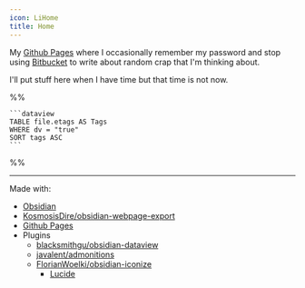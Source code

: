 ```yaml
---
icon: LiHome
title: Home
---
```

My [Github Pages](https://pages.github.com/) where I occasionally remember my password and stop using [Bitbucket](https://bitbucket.org/product/) to write about random crap that I'm thinking about.

I'll put stuff here when I have time but that time is not now.

%%
~~~
```dataview
TABLE file.etags AS Tags
WHERE dv = "true"
SORT tags ASC
```
~~~
%%

---

Made with:
- [Obsidian](https://obsidian.md)
- [KosmosisDire/obsidian-webpage-export](https://github.com/KosmosisDire/obsidian-webpage-export)
- [Github Pages](https://pages.github.com/)
- Plugins
    - [blacksmithgu/obsidian-dataview](https://github.com/blacksmithgu/obsidian-dataview)
	- [javalent/admonitions](https://github.com/javalent/admonitions)
	- [FlorianWoelki/obsidian-iconize](https://github.com/FlorianWoelki/obsidian-iconize)
		- [Lucide](https://lucide.dev/)